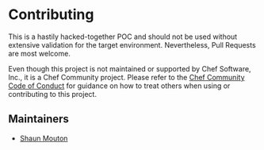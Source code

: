 # Contributing

This is a hastily hacked-together POC and should not be used without extensive validation for the target environment. Nevertheless, Pull Requests are most welcome.

Even though this project is not maintained or supported by Chef Software, Inc., it is a Chef Community project. Please refer to the [Chef Community Code of Conduct](https://www.chef.io/code-of-conduct/) for guidance on how to treat others when using or contributing to this project.

## Maintainers

- [Shaun Mouton](https://github.com/moutons)
